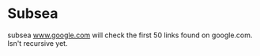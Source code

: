 Subsea
======

subsea www.google.com will check the first 50 links found on google.com.
Isn't recursive yet.

